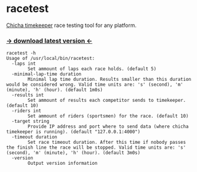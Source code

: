 # racetest

[Chicha timekeeper](https://github.com/matveynator/chicha) race testing tool for any platform.

### [-> download latest version <-](http://files.matveynator.ru/racetest/latest/)

```
racetest -h
Usage of /usr/local/bin/racetest:
  -laps int
    	Set ammount of laps each race holds. (default 5)
  -minimal-lap-time duration
    	Minimal lap time duration. Results smaller than this duration would be considered wrong. Valid time units are: 's' (second), 'm' (minute), 'h' (hour). (default 1m0s)
  -results int
    	Set ammount of results each competitor sends to timekeeper. (default 10)
  -riders int
    	Set ammount of riders (sportsmen) for the race. (default 10)
  -target string
    	Provide IP address and port where to send data (where chicha timekeeper is running). (default "127.0.0.1:4000")
  -timeout duration
    	Set race timeout duration. After this time if nobody passes the finish line the race will be stopped. Valid time units are: 's' (second), 'm' (minute), 'h' (hour). (default 3m0s)
  -version
    	Output version information
```
